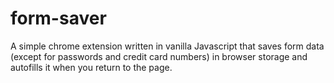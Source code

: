 # form-saver

A simple chrome extension written in vanilla Javascript that saves form data (except for passwords and credit card numbers) in browser storage and autofills it when you return to the page. 